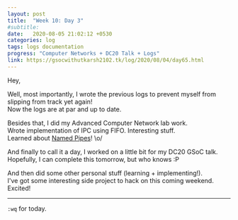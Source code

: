 ```yaml
---
layout: post
title:  "Week 10: Day 3"
#subtitle:
date:   2020-08-05 21:02:12 +0530
categories: log
tags: logs documentation
progress: "Computer Networks + DC20 Talk + Logs"
link: https://gsocwithutkarsh2102.tk/log/2020/08/04/day65.html
---
```


Hey,

Well, most importantly, I wrote the previous logs to prevent myself from
slipping from track yet again!  
Now the logs are at par and up to date.

Besides that, I did my Advanced Computer Network lab work.  
Wrote implementation of IPC using FIFO. Interesting stuff.  
Learned about [Named Pipes](https://en.wikipedia.org/wiki/Named_pipe)! \o/

And finally to call it a day, I worked on a little bit for my DC20 GSoC talk.  
Hopefully, I can complete this tomorrow, but who knows :P

And then did some other personal stuff (learning + implementing!).  
I've got some interesting side project to hack on this coming weekend. Excited!

---

`:wq` for today.
